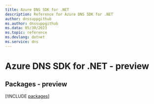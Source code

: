 ```yaml
---
title: Azure DNS SDK for .NET
description: Reference for Azure DNS SDK for .NET
author: dnssuppgithub
ms.author: dnssuppgithub
ms.data: 05/30/2023
ms.topic: reference
ms.devlang: dotnet
ms.service: dns
---
```

# Azure DNS SDK for .NET - preview
## Packages - preview
[!INCLUDE [packages](dns-index.md)]